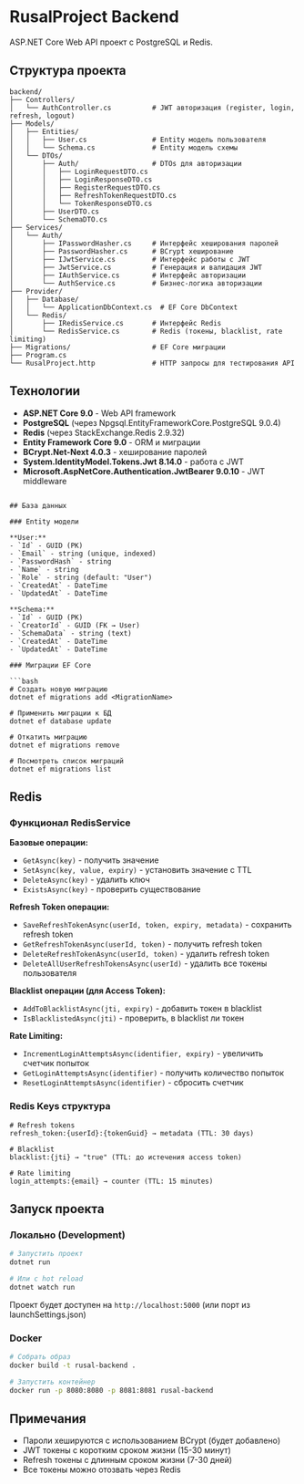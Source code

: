 # RusalProject Backend

ASP.NET Core Web API проект с PostgreSQL и Redis.

## Структура проекта

```
backend/
├── Controllers/
│   └── AuthController.cs          # JWT авторизация (register, login, refresh, logout)
├── Models/
│   ├── Entities/
│   │   ├── User.cs                # Entity модель пользователя
│   │   └── Schema.cs              # Entity модель схемы
│   └── DTOs/
│       ├── Auth/                  # DTOs для авторизации
│       │   ├── LoginRequestDTO.cs
│       │   ├── LoginResponseDTO.cs
│       │   ├── RegisterRequestDTO.cs
│       │   ├── RefreshTokenRequestDTO.cs
│       │   └── TokenResponseDTO.cs
│       ├── UserDTO.cs
│       └── SchemaDTO.cs
├── Services/
│   └── Auth/
│       ├── IPasswordHasher.cs     # Интерфейс хеширования паролей
│       ├── PasswordHasher.cs      # BCrypt хеширование
│       ├── IJwtService.cs         # Интерфейс работы с JWT
│       ├── JwtService.cs          # Генерация и валидация JWT
│       ├── IAuthService.cs        # Интерфейс авторизации
│       └── AuthService.cs         # Бизнес-логика авторизации
├── Provider/
│   ├── Database/
│   │   └── ApplicationDbContext.cs  # EF Core DbContext
│   └── Redis/
│       ├── IRedisService.cs       # Интерфейс Redis
│       └── RedisService.cs        # Redis (токены, blacklist, rate limiting)
├── Migrations/                    # EF Core миграции
├── Program.cs                     
└── RusalProject.http              # HTTP запросы для тестирования API
```

## Технологии

- **ASP.NET Core 9.0** - Web API framework
- **PostgreSQL** (через Npgsql.EntityFrameworkCore.PostgreSQL 9.0.4)
- **Redis** (через StackExchange.Redis 2.9.32)
- **Entity Framework Core 9.0** - ORM и миграции
- **BCrypt.Net-Next 4.0.3** - хеширование паролей
- **System.IdentityModel.Tokens.Jwt 8.14.0** - работа с JWT
- **Microsoft.AspNetCore.Authentication.JwtBearer 9.0.10** - JWT middleware

```

## База данных

### Entity модели

**User:**
- `Id` - GUID (PK)
- `Email` - string (unique, indexed)
- `PasswordHash` - string
- `Name` - string
- `Role` - string (default: "User")
- `CreatedAt` - DateTime
- `UpdatedAt` - DateTime

**Schema:**
- `Id` - GUID (PK)
- `CreatorId` - GUID (FK → User)
- `SchemaData` - string (text)
- `CreatedAt` - DateTime
- `UpdatedAt` - DateTime

### Миграции EF Core

```bash
# Создать новую миграцию
dotnet ef migrations add <MigrationName>

# Применить миграции к БД
dotnet ef database update

# Откатить миграцию
dotnet ef migrations remove

# Посмотреть список миграций
dotnet ef migrations list
```

## Redis

### Функционал RedisService

**Базовые операции:**
- `GetAsync(key)` - получить значение
- `SetAsync(key, value, expiry)` - установить значение с TTL
- `DeleteAsync(key)` - удалить ключ
- `ExistsAsync(key)` - проверить существование

**Refresh Token операции:**
- `SaveRefreshTokenAsync(userId, token, expiry, metadata)` - сохранить refresh token
- `GetRefreshTokenAsync(userId, token)` - получить refresh token
- `DeleteRefreshTokenAsync(userId, token)` - удалить refresh token
- `DeleteAllUserRefreshTokensAsync(userId)` - удалить все токены пользователя

**Blacklist операции (для Access Token):**
- `AddToBlacklistAsync(jti, expiry)` - добавить токен в blacklist
- `IsBlacklistedAsync(jti)` - проверить, в blacklist ли токен

**Rate Limiting:**
- `IncrementLoginAttemptsAsync(identifier, expiry)` - увеличить счетчик попыток
- `GetLoginAttemptsAsync(identifier)` - получить количество попыток
- `ResetLoginAttemptsAsync(identifier)` - сбросить счетчик

### Redis Keys структура

```
# Refresh tokens
refresh_token:{userId}:{tokenGuid} → metadata (TTL: 30 days)

# Blacklist
blacklist:{jti} → "true" (TTL: до истечения access token)

# Rate limiting
login_attempts:{email} → counter (TTL: 15 minutes)
```

## Запуск проекта

### Локально (Development)

```bash
# Запустить проект
dotnet run

# Или с hot reload
dotnet watch run
```

Проект будет доступен на `http://localhost:5000` (или порт из launchSettings.json)

### Docker

```bash
# Собрать образ
docker build -t rusal-backend .

# Запустить контейнер
docker run -p 8080:8080 -p 8081:8081 rusal-backend
```

## Примечания

- Пароли хешируются с использованием BCrypt (будет добавлено)
- JWT токены с коротким сроком жизни (15-30 минут)
- Refresh токены с длинным сроком жизни (7-30 дней)
- Все токены можно отозвать через Redis


